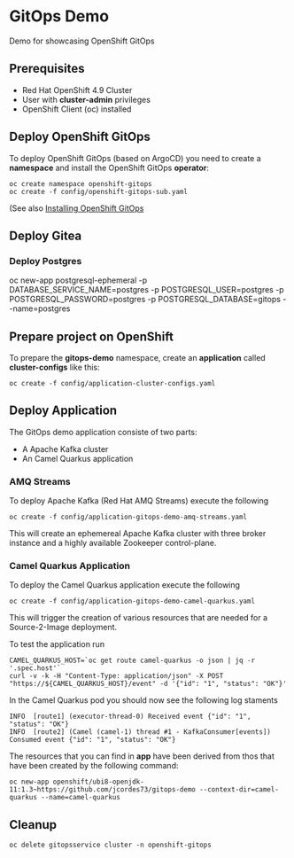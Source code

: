 # GitOps Demo

Demo for showcasing OpenShift GitOps

## Prerequisites

* Red Hat OpenShift 4.9 Cluster
* User with **cluster-admin** privileges
* OpenShift Client (oc) installed

## Deploy OpenShift GitOps

To deploy OpenShift GitOps (based on ArgoCD) you need to create a **namespace** and install the OpenShift GitOps **operator**:
```
oc create namespace openshift-gitops
oc create -f config/openshift-gitops-sub.yaml
```

(See also [Installing OpenShift GitOps](https://access.redhat.com/documentation/en-us/openshift_container_platform/4.9/html/cicd/gitops#getting-started-with-openshift-gitops)

## Deploy Gitea

### Deploy Postgres

oc new-app postgresql-ephemeral -p DATABASE_SERVICE_NAME=postgres -p POSTGRESQL_USER=postgres -p POSTGRESQL_PASSWORD=postgres -p POSTGRESQL_DATABASE=gitops --name=postgres


## Prepare project on OpenShift

To prepare the **gitops-demo** namespace, create an **application** called **cluster-configs** like this:
```
oc create -f config/application-cluster-configs.yaml
```
## Deploy Application

The GitOps demo application consiste of two parts:

* A Apache Kafka cluster
* An Camel Quarkus application

### AMQ Streams

To deploy Apache Kafka (Red Hat AMQ Streams) execute the following
```
oc create -f config/application-gitops-demo-amq-streams.yaml
```
This will create an ephemereal Apache Kafka cluster with three broker instance and a highly available Zookeeper control-plane.

### Camel Quarkus Application

To deploy the Camel Quarkus application execute the following
```
oc create -f config/application-gitops-demo-camel-quarkus.yaml
```
This will trigger the creation of various resources that are needed for a Source-2-Image deployment.

To test the application run
```
CAMEL_QUARKUS_HOST=`oc get route camel-quarkus -o json | jq -r '.spec.host'`
curl -v -k -H "Content-Type: application/json" -X POST "https://${CAMEL_QUARKUS_HOST}/event" -d '{"id": "1", "status": "OK"}'
```

In the Camel Quarkus pod you should now see the following log staments

    INFO  [route1] (executor-thread-0) Received event {"id": "1", "status": "OK"}
    INFO  [route2] (Camel (camel-1) thread #1 - KafkaConsumer[events]) Consumed event {"id": "1", "status": "OK"}

The resources that you can find in **app** have been derived from thos that have been created by the following command:
```
oc new-app openshift/ubi8-openjdk-11:1.3~https://github.com/jcordes73/gitops-demo --context-dir=camel-quarkus --name=camel-quarkus
```

## Cleanup

```
oc delete gitopsservice cluster -n openshift-gitops
```
